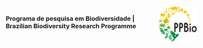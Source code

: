 <img align="right" width="100" height="95" src="https://github.com/PPBio/PPBio_metadata/raw/master/doc/LOGO_PPBio_FUNDO_BRANCO.jpg"> 

### Programa de pesquisa em Biodiversidade | Brazilian Biodiversity Research Programme 




